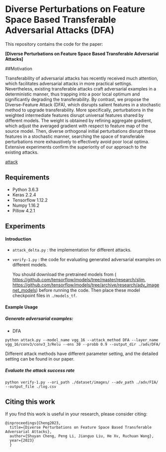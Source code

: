 # Diverse Perturbations on Feature Space Based Transferable Adversarial Attacks (DFA)

This repository contains the code for the paper: 

**[Diverse Perturbations on Feature Space Based Transferable Adversarial Attacks]**

##Motivation

Transferability of adversarial attacks has recently received much attention, which facilitates adversarial attacks in more practical settings. Nevertheless, existing transferable attacks craft adversarial examples in a deterministic manner, thus trapping into a poor local optimum and significantly degrading the transferability. By contrast, we propose the Diverse-Feature Attack (DFA), which disrupts salient features in a stochastic method to upgrade transferability. More specifically, perturbations in the weighted intermediate features disrupt universal features shared by different models. The weight is obtained by refining aggregate gradient, which adjust the averaged gradient with respect to feature map of the source model. Then, diverse orthogonal initial perturbations disrupt these features in a stochastic manner, searching the space of transferable perturbations more exhaustively to effectively avoid poor local optima. Extensive experiments confirm the superiority of our approach to the existing attacks.

[attack](https://github.com/chengshuyan/DFA/blob/main/Illustration.jpg)

## Requirements

- Python 3.6.3
- Keras 2.2.4
- Tensorflow 1.12.2
- Numpy 1.16.2
- Pillow 4.2.1

## Experiments

#### Introduction

- `attack_delta.py` : the implementation for different attacks.

- `verify-1.py` : the code for evaluating generated adversarial examples on different models.

  You should download the  pretrained models from ( https://github.com/tensorflow/models/tree/master/research/slim,  https://github.com/tensorflow/models/tree/archive/research/adv_imagenet_models) before running the code. Then place these model checkpoint files in `./models_tf`.

#### Example Usage

##### Generate adversarial examples:

- DFA

```
python attack.py --model_name vgg_16 --attack_method DFA --layer_name vgg_16/conv3/conv3_3/Relu --ens 30 --probb 0.9 --output_dir ./adv/DFA/
```

Different attack methods have different parameter setting, and the detailed setting can be found in our paper.

##### Evaluate the attack success rate

```
python verify-1.py --ori_path ./dataset/images/ --adv_path ./adv/FIA/ --output_file ./log.csv
```

## Citing this work

If you find this work is useful in your research, please consider citing:

```
@inproceedings{Cheng2023,
  title={Diverse Perturbations on Feature Space Based Transferable Adversarial Attacks},
  author={Shuyan Cheng, Peng Li, Jianguo Liu, He Xv, Ruchuan Wang},
  year={2023}
  }
```
